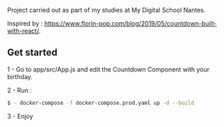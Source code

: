 Project carried out as part of my studies at My Digital School Nantes.

Inspired by : https://www.florin-pop.com/blog/2019/05/countdown-built-with-react/.

## Get started

1 - Go to app/src/App.js and edit the Countdown Component with your birthday.

2 - Run : 
```bash
$ - docker-compose -f docker-compose.prod.yaml up -d --build
```
3 - Enjoy
